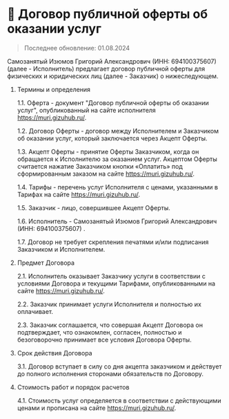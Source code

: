 # 💸 Договор публичной оферты об оказании услуг
> Последнее обновление: 01.08.2024

Самозанятый Изюмов Григорий Александрович (ИНН: 694100375607) (далее - Исполнитель) предлагает договор публичной оферты для физических и юридических лиц (далее - Заказчик) о нижеследующем.

1. Термины и определения

    1.1. Оферта - документ "Договор публичной оферты об оказании услуг", опубликованный на сайте исполнителя https://muri.gizuhub.ru/.

    1.2. Договор Оферты - договор между Исполнителем и Заказчиком об оказании услуг, который заключается через Акцепт Оферты.

    1.3. Акцепт Оферты - принятие Оферты Заказчиком, когда он обращается к Исполнителю за оказанием услуг. Акцептом Оферты считается нажатие Заказчиком кнопки «Оплатить» под сформированным заказом на сайте https://muri.gizuhub.ru/.

    1.4. Тарифы - перечень услуг Исполнителя с ценами, указанными в Тарифах на сайте https://muri.gizuhub.ru/.

    1.5. Заказчик - лицо, совершившее Акцепт Оферты.

    1.6. Исполнитель - Самозанятый Изюмов Григорий Александрович (ИНН: 694100375607) .

    1.7. Договор не требует скрепления печатями и/или подписания Заказчиком и Исполнителем.

2. Предмет Договора

    2.1. Исполнитель оказывает Заказчику услуги в соответствии с условиями Договора и текущими Тарифами, опубликованными на сайте https://muri.gizuhub.ru/.

    2.2. Заказчик принимает услуги Исполнителя и полностью их оплачивает.

    2.3. Заказчик соглашается, что совершая Акцепт Договора он подтверждает, что ознакомлен, согласен, полностью и безоговорочно принимает все условия Договора Оферты.

3. Срок действия Договора

    3.1. Договор вступает в силу со дня акцепта заказчиком и действует до полного исполнения сторонами обязательств по Договору.

4. Стоимость работ и порядок расчетов

    4.1. Стоимость услуг определяется в соответствии с действующими ценами и прописана на сайте https://muri.gizuhub.ru/.

